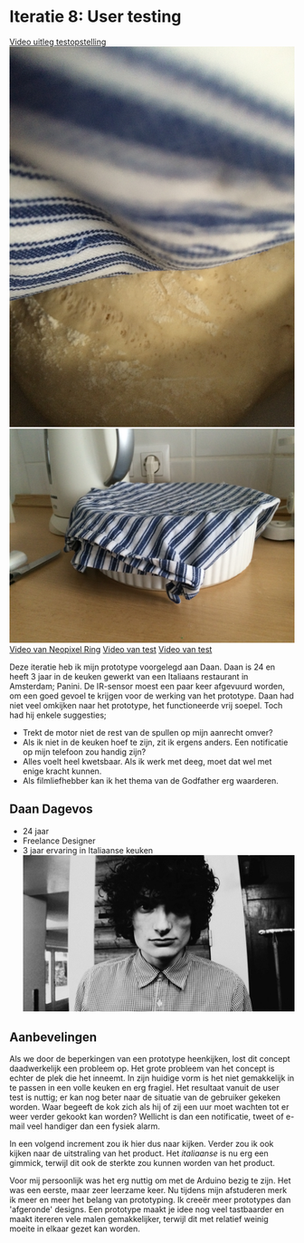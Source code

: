 # Iteratie 8: User testing

[Video uitleg testopstelling](https://www.youtube.com/watch?v=9-RRnoWaeGo&feature=youtu.be)
![Deeg](media/deeg.jpg)
![Deeg](media/deeg2.jpg)
[Video van Neopixel Ring](https://www.youtube.com/watch?v=1WptSYPGbE0&feature=youtu.be)
[Video van test](https://www.youtube.com/watch?v=xvoAZr4gEHU&feature=youtu.be)
[Video van test](https://www.youtube.com/watch?v=wqCr1fw8lsA&feature=youtu.be)

Deze iteratie heb ik mijn prototype voorgelegd aan Daan. Daan is 24 en heeft 3 jaar in de keuken gewerkt van een Italiaans restaurant in Amsterdam; Panini. De IR-sensor moest een paar keer afgevuurd worden, om een goed gevoel te krijgen voor de werking van het prototype. Daan had niet veel omkijken naar het prototype, het functioneerde vrij soepel. Toch had hij enkele suggesties;

- Trekt de motor niet de rest van de spullen op mijn aanrecht omver?
- Als ik niet in de keuken hoef te zijn, zit ik ergens anders. Een notificatie op mijn telefoon zou handig zijn?
- Alles voelt heel kwetsbaar. Als ik werk met deeg, moet dat wel met enige kracht kunnen. 
- Als filmliefhebber kan ik het thema van de Godfather erg waarderen.

## Daan Dagevos
- 24 jaar
- Freelance Designer
- 3 jaar ervaring in Italiaanse keuken
![Daan](media/daan.jpg)

## Aanbevelingen
Als we door de beperkingen van een prototype heenkijken, lost dit concept daadwerkelijk een probleem op. Het grote probleem van het concept is echter de plek die het inneemt. In zijn huidige vorm is het niet gemakkelijk in te passen in een volle keuken en erg fragiel. Het resultaat vanuit de user test is nuttig; er kan nog beter naar de situatie van de gebruiker gekeken worden. Waar begeeft de kok zich als hij of zij een uur moet wachten tot er weer verder gekookt kan worden? Wellicht is dan een notificatie, tweet of e-mail veel handiger dan een fysiek alarm.

In een volgend increment zou ik hier dus naar kijken. Verder zou ik ook kijken naar de uitstraling van het product. Het _italiaanse_ is nu erg een gimmick, terwijl dit ook de sterkte zou kunnen worden van het product.

Voor mij persoonlijk was het erg nuttig om met de Arduino bezig te zijn. Het was een eerste, maar zeer leerzame keer. Nu tijdens mijn afstuderen merk ik meer en meer het belang van prototyping. Ik creeër meer prototypes dan 'afgeronde' designs. Een prototype maakt je idee nog veel tastbaarder en maakt itereren vele malen gemakkelijker, terwijl dit met relatief weinig moeite in elkaar gezet kan worden.

